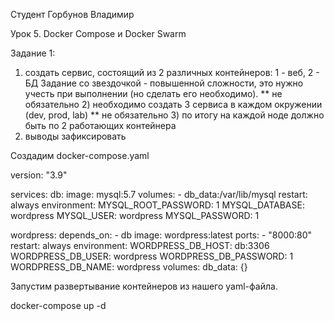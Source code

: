 Студент Горбунов Владимир

Урок 5. Docker Compose и Docker Swarm

Задание 1:

1) создать сервис, состоящий из 2 различных контейнеров: 1 - веб, 2 - БД
Задание со звездочкой - повышенной сложности, это нужно учесть при выполнении (но сделать его необходимо).
** не обязательно 2) необходимо создать 3 сервиса в каждом окружении (dev, prod, lab)
** не обязательно 3) по итогу на каждой ноде должно быть по 2 работающих контейнера
4) выводы зафиксировать


Создадим docker-compose.yaml

version: "3.9"

services:
  db:
    image: mysql:5.7
    volumes:
      - db_data:/var/lib/mysql
    restart: always
    environment:
      MYSQL_ROOT_PASSWORD: 1
      MYSQL_DATABASE: wordpress
      MYSQL_USER: wordpress
      MYSQL_PASSWORD: 1

  wordpress:
    depends_on:
      - db
    image: wordpress:latest
    ports:
      - "8000:80"
    restart: always
    environment:
      WORDPRESS_DB_HOST: db:3306
      WORDPRESS_DB_USER: wordpress
      WORDPRESS_DB_PASSWORD: 1
      WORDPRESS_DB_NAME: wordpress
volumes:
  db_data: {}
  
Запустим развертывание контейнеров из нашего yaml-файла.

  docker-compose up -d
  
  
  
  
  
